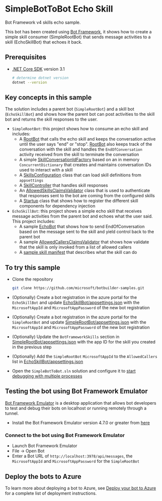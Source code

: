 # SimpleBotToBot Echo Skill

Bot Framework v4 skills echo sample.

This bot has been created using [Bot Framework](https://dev.botframework.com), it shows how to create a simple skill consumer (SimpleRootBot) that sends message activities to a skill (EchoSkillBot) that echoes it back.

## Prerequisites

- [.NET Core SDK](https://dotnet.microsoft.com/download) version 3.1

  ```bash
  # determine dotnet version
  dotnet --version
  ```

## Key concepts in this sample

The solution includes a parent bot (`SimpleRootBot`) and a skill bot (`EchoSkillBot`) and shows how the parent bot can post activities to the skill bot and returns the skill responses to the user.

- `SimpleRootBot`: this project shows how to consume an echo skill and includes:
  - A [RootBot](SimpleRootBot/Bots/RootBot.cs) that calls the echo skill and keeps the conversation active until the user says "end" or "stop". [RootBot](SimpleRootBot/Bots/RootBot.cs) also keeps track of the conversation with the skill and handles the `EndOfConversation` activity received from the skill to terminate the conversation
  - A simple [SkillConversationIdFactory](SimpleRootBot/SkillConversationIdFactory.cs) based on an in memory `ConcurrentDictionary` that creates and maintains conversation IDs used to interact with a skill
  - A [SkillsConfiguration](SimpleRootBot/SkillsConfiguration.cs) class that can load skill definitions from `appsettings`
  - A [SkillController](SimpleRootBot/Controllers/SkillController.cs) that handles skill responses
  - An [AllowedSkillsClaimsValidator](SimpleRootBot/Authentication/AllowedSkillsClaimsValidator.cs) class that is used to authenticate that responses sent to the bot are coming from the configured skills
  - A [Startup](SimpleRootBot/Startup.cs) class that shows how to register the different skill components for dependency injection
- `EchoSkillBot`: this project shows a simple echo skill that receives message activities from the parent bot and echoes what the user said. This project includes:
  - A sample [EchoBot](EchoSkillBot/Bots/EchoBot.cs) that shows how to send EndOfConversation based on the message sent to the skill and yield control back to the parent bot
  - A sample [AllowedCallersClaimsValidator](EchoSkillBot/Authentication/AllowedCallersClaimsValidator.cs) that shows how validate that the skill is only invoked from a list of allowed callers
  - A [sample skill manifest](EchoSkillBot/wwwroot/manifest/echoskillbot-manifest-1.0.json) that describes what the skill can do

## To try this sample

- Clone the repository

    ```bash
    git clone https://github.com/microsoft/botbuilder-samples.git
    ```

- (Optionally) Create a bot registration in the azure portal for the `EchoSkillBot` and update [EchoSkillBot/appsettings.json](EchoSkillBot/appsettings.json) with the `MicrosoftAppId` and `MicrosoftAppPassword` of the new bot registration
- (Optionally) Create a bot registration in the azure portal for the `SimpleRootBot` and update [SimpleRootBot/appsettings.json](SimpleRootBot/appsettings.json) with the `MicrosoftAppId` and `MicrosoftAppPassword` of the new bot registration
- (Optionally) Update the `BotFrameworkSkills` section in [SimpleRootBot/appsettings.json](SimpleRootBot/appsettings.json) with the app ID for the skill you created in the previous step
- (Optionally) Add the `SimpleRootBot` `MicrosoftAppId` to the `AllowedCallers` list in [EchoSkillBot/appsettings.json](EchoSkillBot/appsettings.json) 
- Open the `SimpleBotToBot.sln` solution and configure it to [start debugging with multiple processes](https://docs.microsoft.com/en-us/visualstudio/debugger/debug-multiple-processes?view=vs-2019#start-debugging-with-multiple-processes)


## Testing the bot using Bot Framework Emulator

[Bot Framework Emulator](https://github.com/microsoft/botframework-emulator) is a desktop application that allows bot developers to test and debug their bots on localhost or running remotely through a tunnel.

- Install the Bot Framework Emulator version 4.7.0 or greater from [here](https://github.com/Microsoft/BotFramework-Emulator/releases)

### Connect to the bot using Bot Framework Emulator

- Launch Bot Framework Emulator
- File -> Open Bot
- Enter a Bot URL of `http://localhost:3978/api/messages`, the `MicrosoftAppId` and `MicrosoftAppPassword` for the `SimpleRootBot`

## Deploy the bots to Azure

To learn more about deploying a bot to Azure, see [Deploy your bot to Azure](https://aka.ms/azuredeployment) for a complete list of deployment instructions.
